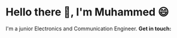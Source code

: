 # Hello there 👋, I'm Muhammed 😄
I'm a junior Electronics and Communication Engineer.
**Get in touch:**
